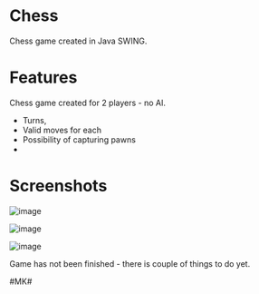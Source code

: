 # Chess
Chess game created in Java SWING.

# Features
Chess game created for 2 players - no AI.
- Turns,
- Valid moves for each  
- Possibility of capturing pawns
- 

# Screenshots

![image](https://user-images.githubusercontent.com/82573905/146777770-5200c9c2-355f-4339-97de-ceff919d8b54.png)

![image](https://user-images.githubusercontent.com/82573905/146779860-364e26f8-07b9-4096-a78a-33ab5f233435.png)

![image](https://user-images.githubusercontent.com/82573905/146781875-548b500d-db7e-4d61-9a7d-55c513bab662.png)






Game has not been finished - there is couple of things to do yet.

#MK#
